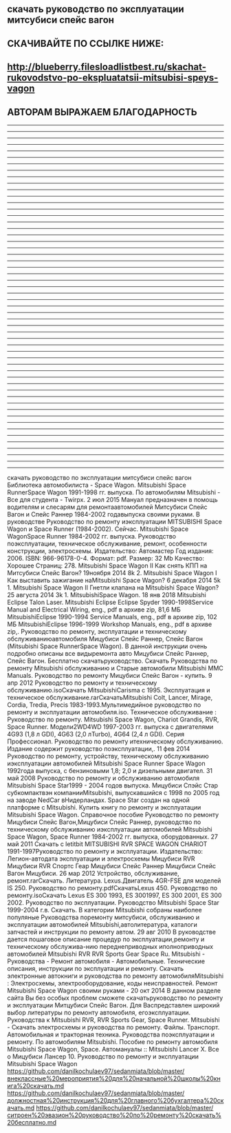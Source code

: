 скачать руководство по эксплуатации митсубиси спейс вагон
--------------------------------------------------
СКАЧИВАЙТЕ ПО ССЫЛКЕ НИЖЕ:
--------------------------------------------------
http://blueberry.filesloadlistbest.ru/skachat-rukovodstvo-po-ekspluatatsii-mitsubisi-speys-vagon
--------------------------------------------------
АВТОРАМ ВЫРАЖАЕМ БЛАГОДАРНОСТЬ
--------------------------------------------------
--------------------------------------------------
--------------------------------------------------
--------------------------------------------------
--------------------------------------------------
--------------------------------------------------
--------------------------------------------------
--------------------------------------------------
--------------------------------------------------
--------------------------------------------------
--------------------------------------------------
--------------------------------------------------
--------------------------------------------------
--------------------------------------------------
--------------------------------------------------
--------------------------------------------------
--------------------------------------------------
--------------------------------------------------
--------------------------------------------------
--------------------------------------------------
--------------------------------------------------
--------------------------------------------------
--------------------------------------------------
--------------------------------------------------
--------------------------------------------------
--------------------------------------------------
--------------------------------------------------
--------------------------------------------------
--------------------------------------------------
--------------------------------------------------
--------------------------------------------------
--------------------------------------------------
--------------------------------------------------
--------------------------------------------------
--------------------------------------------------
--------------------------------------------------
--------------------------------------------------
--------------------------------------------------
--------------------------------------------------
--------------------------------------------------
--------------------------------------------------
--------------------------------------------------
--------------------------------------------------
--------------------------------------------------
--------------------------------------------------
--------------------------------------------------
--------------------------------------------------
--------------------------------------------------
--------------------------------------------------
--------------------------------------------------
--------------------------------------------------
--------------------------------------------------
--------------------------------------------------
--------------------------------------------------
--------------------------------------------------
скачать руководство по эксплуатации митсубиси спейс вагон Библиотека автомобилиста - Space Wagon. Mitsubishi Space RunnerSpace Wagon 1991-1998 гг. выпуска. По автомобилям Mitsubishi - Все для студента - Twirpx. 2 июл 2015  Мануал предназначен в помощь водителям и слесарям для ремонтаавтомобилей Митсубиси Спейс Вагон и Спейс Раннер 1984-2002 годавыпуска своими руками. В руководстве  Руководство по ремонту иэксплуатации MITSUBISHI Space Wagon и Space Runner (1984-2002). Сейчас. Mitsubishi Space WagonSpace Runner 1984-2002 гг. выпуска. Руководство поэксплуатации, техническое обслуживание, ремонт, особенности конструкции, электросхемы. Издательство: Автомастер Год издания: 2006. ISBN: 966-96178-0-4. Формат: pdf. Размер: 32 Mb Качество: Хорошее Страниц: 278. Mitsubishi Space Wagon II Как снять КПП на Митсубиси Спейс Вагон? 19ноября 2014 8k 2. Mitsubishi Space Wagon I Как выставить зажигание наMitsubishi Space Wagon? 6 декабря 2014 5k 1. Mitsubishi Space Wagon II Гнетли клапана на Mitsubishi Space Wagon? 25 августа 2014 3k 1. MitsubishiSpace Wagon. 18 янв 2018  Mitsubishi Eclipse  Talon  Laser. Mitsubishi Eclipse  Eclipse Spyder 1990-1998Service Manual and Electrical Wiring, eng., pdf в архиве zip, 81,6 МБ  MitsubishiEclipse 1990-1994 Service Manuals, eng., pdf в архиве zip, 102 МБ  MitsubishiEclipse 1996-1999 Workshop Manuals, eng., pdf в архиве zip,. Руководство по ремонту, эксплуатации и техническому обслуживаниюавтомобиля Мицубиси Спейс Раннер, Спейс Вагон (Mitsubishi Space RunnerSpace Wagon). В данной инструкции очень подробно описаны все видыремонта авто Мицубиси Спейс Раннер, Спейс Вагон. Бесплатно скачатьруководство. Скачать Руководства по ремонту Mitsubishi обслуживанию и
Старые автомобили Mitsubishi  MMC Manuals. Руководство по ремонту Мицубиси Спейс Вагон - купить. 9 апр 2012  Руководство по ремонту и техническому обслуживанию.isoСкачать MitsubishiCarisma с 1995. Эксплуатация и техническое обслуживание.rarСкачатьMitsubishi Colt, Lancer, Mirage, Cordia, Tredia, Precis 1983-1993.Мультимедийное руководство по ремонту и эксплуатации автомобиля.iso. Техническое обслуживание : Руководство по ремонту. Mitsubishi Space Wagon, Chariot Grandis, RVR, Space Runner. Модели2WD4WD 1997-2003 гг. выпуска с двигателями 4G93 (1,8 л GDI), 4G63 (2,0 лTurbo), 4G64 (2,4 л GDI). Серия Профессионал. Руководство по ремонту итехническому обслуживанию. Издание содержит руководство поэксплуатации,. 11 фев 2014  Руководство по ремонту, устройству, техническому обслуживанию иэксплуатации автомобилей Mitsubishi Space Runner  Space Wagon 1992года выпуска, с бензиновыми 1,8; 2,0 и дизельными двигател. 31 май 2008  Руководство по ремонту и обслуживанию автомобиля Mitsubishi Space Star1999 - 2004 годов выпуска. Мицубиси Спэйс Стар  субкомпактвэн компанииMitsubishi, выпускавшийся с 1998 по 2005 год на заводе NedCar вНидерландах. Space Star создан на одной платформе с Mitsubishi. Купить книгу по ремонту и эксплуатации Mitsubishi Space Wagon. Справочное пособие Руководство по ремонту Мицубиси Спейс Вагон,Мицубиси Спейс Раннер, руководство по техническому обслуживанию иэксплуатации автомобилей Mitsubishi Space Wagon, Space Runner 1984-2002 гг. выпуска, оборудованных.
27 май 2011  Скачать c letitbit MITSUBISHI RVR  SPACE WAGON  CHARIOT 1991-1997Руководство по ремонту и эксплуатации. Издательство: Легион-автодата эксплуатации и электросхемы Мицубиси RVR  Мицубиси RVR Спортс Геар Мицубиси Спейс Раннер  Мицубиси Спейс Вагон  Мицубиси. 26 мар 2012  Устройство, обслуживание, ремонт.rarСкачать. Литература. Lexus.Двигатель 4GR-FSE для моделей IS 250. Руководство по ремонту.pdfСкачатьLexus 450. Руководство по ремонту.isoСкачать Lexus ES 300 1993, ES 3001997, ES 300 2001, ES 300 2002. Руководство по эксплуатации. Руководство Mitsubishi Space Star 1999-2004 г.в.  Скачать. В категории Mitsubishi собраны наиболее популяные Руководства поремонту митсубиси, обслуживанию и эксплуатации автомобилей Mitsubishi,автолитература, каталоги запчастей и инструкции по ремонту автом. 29 авг 2010  В руководстве дается пошаговое описание процедур по эксплуатации,ремонту и техническому обслужива-нию переднеприводных иполноприводных автомобилей Mitsubishi RVR RVR Sports Gear Space Ru. Mitsubishi - Руководства - Ремонт автомобиля - Автомобильные. Технические описания, инструкции по эксплуатации и ремонту. Скачать электронные автокниги и руководства по ремонту автомобиляMitsubishi : Электросхемы, электрооборудование, коды неисправностей. Ремонт Mitsubishi Space Wagon своими руками -
20 окт 2014  В данном разделе сайта Вы без особых проблем сможете скачатьруководство по ремонту и эксплуатации Митцубиси Спейс Вагон. Для Васпредставлен широкий выбор литературы по ремонту автомобиля, егоэксплуатации. Руководства к Mitsubishi RVR, RVR Sports Gear, Space Runner. Mitsubishi - Скачать электросхемы и руководства по ремонту. Файлы. Транспорт. Автомобильная и тракторная техника. Руководства поэксплуатации и ремонту. По автомобилям Mitsubishi. Пособие по ремонту автомобиля Mitsubishi Space Wagon, Space. Автомануалы :: Mitsubishi Lancer X. Все о Мицубиси Лансер 10. Руководство по ремонту и эксплуатации Mitsubishi Space Wagon
https://github.com/danilkochulaev97/sedanmiata/blob/master/внеклассные%20мероприятия%20для%20начальной%20школы%20книга%20скачать.md
https://github.com/danilkochulaev97/sedanmiata/blob/master/должностная%20инструкция%20для%20главного%20бухгалтера%20скачать.md
https://github.com/danilkochulaev97/sedanmiata/blob/master/ситроен%20эвазион%20руководство%20по%20ремонту%20скачать%20бесплатно.md